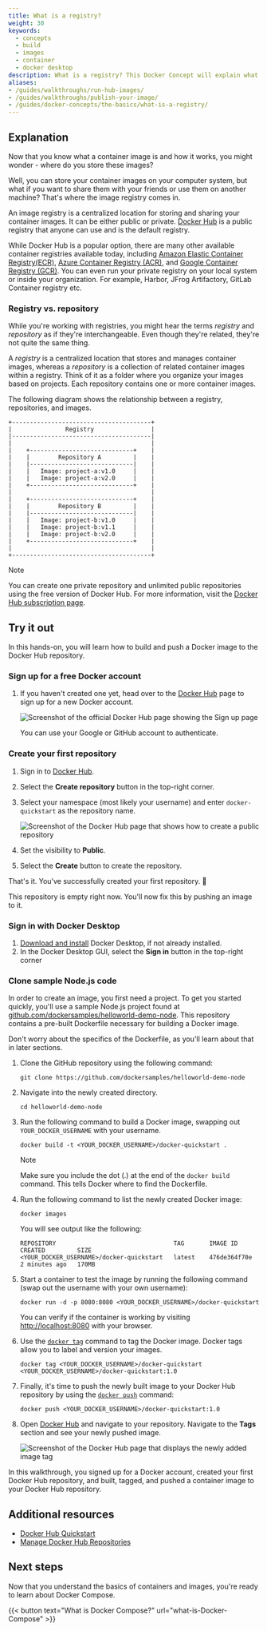 ```yaml
---
title: What is a registry?
weight: 30
keywords:
  - concepts
  - build
  - images
  - container
  - docker desktop
description: What is a registry? This Docker Concept will explain what a registry is, explore their interoperability, and have you interact with registries.
aliases:
- /guides/walkthroughs/run-hub-images/
- /guides/walkthroughs/publish-your-image/
- /guides/docker-concepts/the-basics/what-is-a-registry/
---
```


<YouTubeEmbed videoId="2WDl10Wv5rs" />

## Explanation

Now that you know what a container image is and how it works, you might wonder - where do you store these images? 

Well, you can store your container images on your computer system, but what if you want to share them with your friends or use them on another machine? That's where the image registry comes in.

An image registry is a centralized location for storing and sharing your container images. It can be either public or private. [Docker Hub](https://hub.docker.com) is a public registry that anyone can use and is the default registry. 

While Docker Hub is a popular option, there are many other available container registries available today, including [Amazon Elastic Container Registry(ECR)](https://aws.amazon.com/ecr/), [Azure Container Registry (ACR)](https://azure.microsoft.com/en-in/products/container-registry), and [Google Container Registry (GCR)](https://cloud.google.com/artifact-registry). You can even run your private registry on your local system or inside your organization. For example, Harbor, JFrog Artifactory, GitLab Container registry etc.

### Registry vs. repository

While you're working with registries, you might hear the terms _registry_ and _repository_ as if they're interchangeable. Even though they're related, they're not quite the same thing.

A _registry_ is a centralized location that stores and manages container images, whereas a _repository_ is a collection of related container images within a registry. Think of it as a folder where you organize your images based on projects. Each repository contains one or more container images.

The following diagram shows the relationship between a registry, repositories, and images.

```goat {class="text-sm"}
+---------------------------------------+
|               Registry                |
|---------------------------------------|
|                                       |
|    +-----------------------------+    |
|    |        Repository A         |    |
|    |-----------------------------|    |
|    |   Image: project-a:v1.0     |    |
|    |   Image: project-a:v2.0     |    |
|    +-----------------------------+    |
|                                       |
|    +-----------------------------+    |
|    |        Repository B         |    |
|    |-----------------------------|    |
|    |   Image: project-b:v1.0     |    |
|    |   Image: project-b:v1.1     |    |
|    |   Image: project-b:v2.0     |    |
|    +-----------------------------+    |
|                                       |
+---------------------------------------+
```

> [!NOTE]
>
> You can create one private repository and unlimited public repositories using the free version of Docker Hub. For more information, visit the [Docker Hub subscription page](https://www.docker.com/pricing/).

## Try it out

In this hands-on, you will learn how to build and push a Docker image to the Docker Hub repository.

### Sign up for a free Docker account

1. If you haven't created one yet, head over to the [Docker Hub](https://hub.docker.com) page to sign up for a new Docker account.

    ![Screenshot of the official Docker Hub page showing the Sign up page](images/dockerhub-signup.webp?border)

    You can use your Google or GitHub account to authenticate.

### Create your first repository

1. Sign in to [Docker Hub](https://hub.docker.com).
2. Select the **Create repository** button in the top-right corner.
3. Select your namespace (most likely your username) and enter `docker-quickstart` as the repository name.

    ![Screenshot of the Docker Hub page that shows how to create a public repository](images/create-hub-repository.webp?border)

4. Set the visibility to **Public**. 
5. Select the **Create** button to create the repository.

That's it. You've successfully created your first repository. 🎉

This repository is empty right now. You'll now fix this by pushing an image to it.

### Sign in with Docker Desktop

1. [Download and install](https://www.docker.com/products/docker-desktop/) Docker Desktop, if not already installed.
2. In the Docker Desktop GUI, select the **Sign in** button in the top-right corner

### Clone sample Node.js code

In order to create an image, you first need a project. To get you started quickly, you'll use a sample Node.js project found at [github.com/dockersamples/helloworld-demo-node](https://github.com/dockersamples/helloworld-demo-node). This repository contains a pre-built Dockerfile necessary for building a Docker image.

Don't worry about the specifics of the Dockerfile, as you'll learn about that in later sections.

1. Clone the GitHub repository using the following command:

    ```console
    git clone https://github.com/dockersamples/helloworld-demo-node
    ```

2. Navigate into the newly created directory.

    ```console
    cd helloworld-demo-node
    ```

3. Run the following command to build a Docker image, swapping out `YOUR_DOCKER_USERNAME` with your username.

    ```console
    docker build -t <YOUR_DOCKER_USERNAME>/docker-quickstart .
    ```

    > [!NOTE]
    >
    > Make sure you include the dot (.) at the end of the `docker build` command. This tells Docker where to find the Dockerfile.

4. Run the following command to list the newly created Docker image:

    ```console
    docker images
    ```

    You will see output like the following:

    ```console
    REPOSITORY                                 TAG       IMAGE ID       CREATED         SIZE
    <YOUR_DOCKER_USERNAME>/docker-quickstart   latest    476de364f70e   2 minutes ago   170MB
    ```

5. Start a container to test the image by running the following command (swap out the username with your own username):

    ```console
    docker run -d -p 8080:8080 <YOUR_DOCKER_USERNAME>/docker-quickstart 
    ```

    You can verify if the container is working by visiting [http://localhost:8080](http://localhost:8080) with your browser.

6. Use the [`docker tag`](/reference/cli/docker/image/tag/) command to tag the Docker image. Docker tags allow you to label and version your images. 

    ```console 
    docker tag <YOUR_DOCKER_USERNAME>/docker-quickstart <YOUR_DOCKER_USERNAME>/docker-quickstart:1.0 
    ```

7. Finally, it's time to push the newly built image to your Docker Hub repository by using the [`docker push`](/reference/cli/docker/image/push/) command:

    ```console 
    docker push <YOUR_DOCKER_USERNAME>/docker-quickstart:1.0
    ```

8. Open [Docker Hub](https://hub.docker.com) and navigate to your repository. Navigate to the **Tags** section and see your newly pushed image.

    ![Screenshot of the Docker Hub page that displays the newly added image tag](images/dockerhub-tags.webp?border=true) 

In this walkthrough, you signed up for a Docker account, created your first Docker Hub repository, and built, tagged, and pushed a container image to your Docker Hub repository.

## Additional resources

- [Docker Hub Quickstart](/docker-hub/quickstart/)
- [Manage Docker Hub Repositories](/docker-hub/repos/)

## Next steps

Now that you understand the basics of containers and images, you're ready to learn about Docker Compose.

{{< button text="What is Docker Compose?" url="what-is-Docker-Compose" >}}
